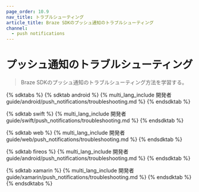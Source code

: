 ```yaml
---
page_order: 10.9
nav_title: トラブルシューティング
article_title: Braze SDKのプッシュ通知のトラブルシューティング
channel:
  - push notifications
---
```


# プッシュ通知のトラブルシューティング

> Braze SDKのプッシュ通知のトラブルシューティング方法を学習する。

{% sdktabs %}
{% sdktab android %}
{% multi_lang_include 開発者guide/android/push_notifications/troubleshooting.md %}
{% endsdktab %}

{% sdktab swift %}
{% multi_lang_include 開発者guide/swift/push_notifications/troubleshooting.md %}
{% endsdktab %}

{% sdktab web %}
{% multi_lang_include 開発者guide/web/push_notifications/troubleshooting.md %}
{% endsdktab %}

{% sdktab fireos %}
{% multi_lang_include 開発者guide/android/push_notifications/troubleshooting.md %}
{% endsdktab %}

{% sdktab xamarin %}
{% multi_lang_include 開発者guide/xamarin/push_notifications/troubleshooting.md %}
{% endsdktab %}
{% endsdktabs %}
